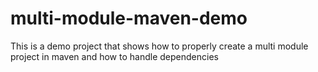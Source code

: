 # multi-module-maven-demo
This is a demo project that shows how to properly create a multi module project in maven and how to handle dependencies
